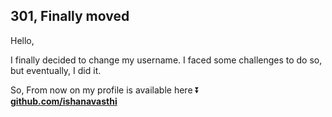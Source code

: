 ## 301, Finally moved

Hello,

I finally decided to change my username. I faced some challenges to do so, but eventually, I did it.

So, From now on my profile is available here ⏬ <br />
**[github.com/ishanavasthi](https://github.com/ishanavasthi)**
